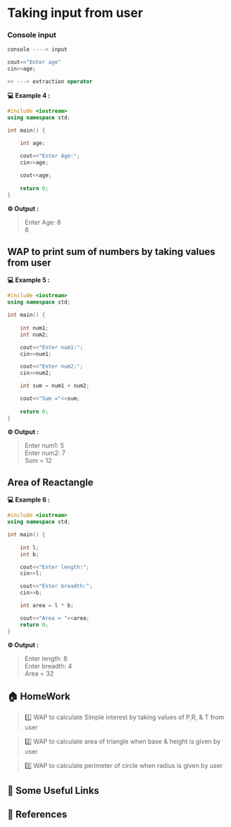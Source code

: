 
# Taking input from user

### Console input

```cpp
console ----> input

cout<<"Enter age"
cin>>age;

>> ---> extraction operator 
```

**💻 Example 4 :**
```cpp
#include <iostream>
using namespace std;

int main() {
    
    int age;

    cout<<"Enter Age:";
    cin>>age;

    cout<<age;
 
    return 0;
}
```
**⚙️ Output :**
>Enter Age: 8<br/>
8

## WAP to print sum of numbers by taking values from user

**💻 Example 5 :**
```cpp
#include <iostream>
using namespace std;

int main() {
    
    int num1;
    int num2;

    cout<<"Enter num1:";
    cin>>num1;

    cout<<"Enter num2:";
    cin>>num2;

    int sum = num1 + num2;

    cout<<"Sum ="<<sum;
 
    return 0;
}
```
**⚙️ Output :**
>Enter num1: 5<br/>
Enter num2: 7<br/>
Sum = 12

## Area of Reactangle

**💻 Example 6 :**
```cpp
#include <iostream>
using namespace std;

int main() {
    
    int l;
    int b;

    cout<<"Enter length:";
    cin>>l;

    cout<<"Enter breadth:";
    cin>>b;

    int area = l * b;

    cout<<"Area = "<<area;
    return 0;
}
```
**⚙️ Output :**
>Enter length: 8<br/>
Enter breadth: 4<br/>
Area = 32
 
## 🏠  HomeWork
>1️⃣ WAP to calculate Simple interest by taking values of P,R, & T from user<br/>

>2️⃣ WAP to calculate area of triangle when base  & height is given by user

>3️⃣ WAP to calculate perimeter of circle when radius is given by user

## 🔗 Some Useful Links

## 📖 References